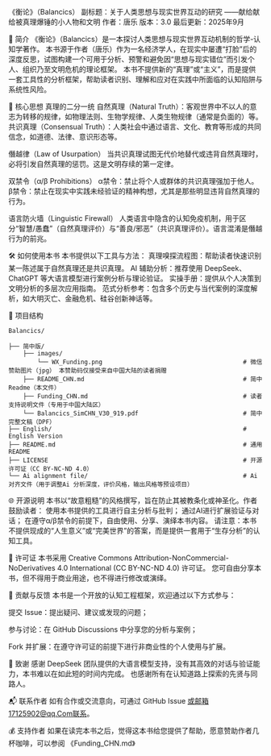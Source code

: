 《衡论》（Balancics）
副标题：关于人类思想与现实世界互动的研究 ——献给献给被真理爆锤的小人物和文明
作者：唐乐
版本：3.0
最后更新：2025年9月

📖 简介
《衡论》（Balancics）是一本探讨人类思想与现实世界互动机制的哲学-认知学著作。
本书源于作者（唐乐）作为一名经济学人，在现实中屡遭“打脸”后的深度反思，试图构建一个可用于分析、预警和避免因“思想与现实错位”而引发个人、组织乃至文明危机的理论框架。
本书不提供新的“真理”或“主义”，而是提供一套工具性的分析框架，帮助读者识别、理解和应对在实践中所面临的认知陷阱与系统性风险。

🧠 核心思想
真理的二分一统
自然真理（Natural Truth）：客观世界中不以人的意志为转移的规律，如物理法则、生物学规律、人类生物规律（通常是负面的）等。
共识真理（Consensual Truth）：人类社会中通过语言、文化、教育等形成的共同信念，如道德、法律、意识形态等。

僭越律（Law of Usurpation）
当共识真理试图无代价地替代或违背自然真理时，必将引发自然真理的惩罚。这是文明存续的第一定律。

双禁令（α/β Prohibitions）
α禁令：禁止将个人或群体的共识真理强加于他人。
β禁令：禁止在现实中实践未经验证的精神构想，尤其是那些明显违背自然真理的行为。

语言防火墙（Linguistic Firewall）
人类语言中隐含的认知免疫机制，用于区分“智慧/愚蠢”（自然真理评价）与“善良/邪恶”（共识真理评价）。语言混淆是僭越行为的前兆。

🛠️ 如何使用本书
本书提供以下工具与方法：
真理嗅探流程图：帮助读者快速识别某一陈述属于自然真理还是共识真理。
AI 辅助分析：推荐使用 DeepSeek、ChatGPT 等大语言模型进行案例分析与理论验证。
实操手册：提供从个人决策到文明分析的多层次应用指南。
范式分析参考：包含多个历史与当代案例的深度解析，如大明灭亡、金融危机、硅谷创新神话等。

📂 项目结构
```
Balancics/

├── 简中版/         
    ├── images/
        └── WX_Funding.png                                       # 微信赞助图片（jpg） 本赞助码仅接受来自中国大陆的读者捐赠
    ├── README_CHN.md                                            # 简中Readme（本文件）
    ├── Funding_CHN.md                                           # 读者支持说明文件（专用于中国大陆区）
    └── Balancics_SimCHN_V30_919.pdf                             # 简中完整文稿（DPF）
├── English/                                                     # English Version 
├── README.md                                                    # 通用README
├── LICENSE                                                      # 开源许可证（CC BY-NC-ND 4.0）
└── Ai alignment file/                                           # Ai 对齐文件（用于调整Ai 分析深度，评价风格，输出风格等预设项目）
```


🌐 开源说明
本书以“故意粗糙”的风格撰写，旨在防止其被教条化或神圣化。作者鼓励读者：
使用本书提供的工具进行自主分析与批判；
通过AI进行扩展验证与对话；
在遵守α/β禁令的前提下，自由使用、分享、演绎本书内容。
请注意：本书不提供现成的“人生意义”或“完美世界”的答案，而是提供一套用于“生存分析”的认知工具。

📜 许可证
本书采用 Creative Commons Attribution-NonCommercial-NoDerivatives 4.0 International (CC BY-NC-ND 4.0) 许可证。
您可自由分享本书，但不得用于商业用途，也不得进行修改或演绎。

👥 贡献与反馈
本书是一个开放的认知工程框架，欢迎通过以下方式参与：

提交 Issue：提出疑问、建议或发现的问题；

参与讨论：在 GitHub Discussions 中分享您的分析与案例；

Fork 并扩展：在遵守许可证的前提下进行非商业性的个人使用与扩展。

🙏 致谢
感谢 DeepSeek 团队提供的大语言模型支持，没有其高效的对话与验证能力，本书难以在如此短的时间内完成。
也感谢所有在认知道路上探索的先贤与同路人。

📬 联系作者
如有合作或交流意向，可通过 GitHub Issue 或邮箱17125902@qq.Com联系。

💰 支持作者
如果在读完本书之后，觉得这本书给您提供了帮助，愿意赞助作者几杯咖啡，可以参阅 《Funding_CHN.md》
